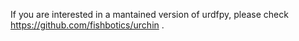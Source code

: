 If you are interested in a mantained version of urdfpy, please check https://github.com/fishbotics/urchin .
